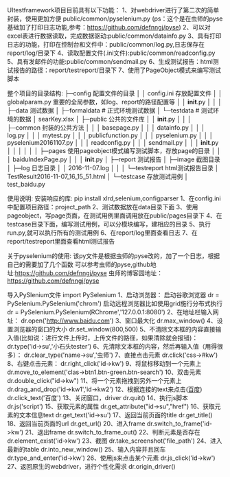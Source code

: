 UItestframework项目目前具有以下功能：
1、对webdriver进行了第二次的简单封装，使用更加方便 public/common/pyselenium.py
(ps：这个是在虫师的pyse基础加了打印日志功能,参考：https://github.com/defnngj/pyse)
2、可以对excel表进行数据读取，完成数据驱动:public/common/datainfo.py
3、具有打印日志的功能，打印在控制台和文件中：public/common/log.py,日志保存在report/log/目录下
4、读取配置文件(.ini文件):public/common/readconfig.py
5、具有发邮件的功能:public/common/sendmail.py
6、生成测试报告：html测试报告的路径：report/testreport/目录下
7、使用了PageObject模式来编写测试脚本

整个项目的目录结构:
├─config 配置文件的目录
│  │  config.ini   存放配置文件
│  │  globalparam.py  重要的全局参数，如log、report的路径配置等
│  │  __init__.py
│  │
│
├─data   测试数据
│  ├─formaldata # 正式环境测试数据
│  └─testdata  # 测试环境的数据
│          searKey.xlsx
│
├─public  公共的文件库
│  │  __init__.py
│  │
│  ├─common  封装的公共方法
│  │  │  basepage.py
│  │  │  datainfo.py
│  │  │  log.py
│  │  │  mytest.py
│  │  │  publicfunction.py
│  │  │  pyselenium.py
│  │  │  pyselenium20161107.py
│  │  │  readconfig.py
│  │  │  sendmail.py
│  │  │  __init__.py
│  │  │
│  │
│  ├─pages 使用pageobject模式编写测试脚本，存放page的目录
│  │  │  baiduIndexPage.py
│  │  │  __init__.py
│
├─report 测试报告
│  ├─image 截图目录
│  ├─log 日志目录
│  │      2016-11-07.log
│  │
│  └─testreport  html测试报告目录
│          TestResult2016-11-07_16_15_51.html
│
└─testcase 存放测试用例
    │  test_baidu.py

使用说明:
安装响应的库: pip install xlrd,selenium,configparser
1、在config.ini中配置项目路径：project_path
2、测试数据放在data目录下面
3、使用pageobject，写page页面，在测试用例里面调用放在public/pages目录下
4、在testcase目录下面，编写测试用例，可以分模块编写，建相应的目录
5、执行run.py,就可以执行所有的测试用例
6、在report/log里面查看日志
7、在report/testreport里面查看html测试报告

关于pyselenium的使用:
该py文件是根据虫师的pyse改的，加了一个日志，根据自己的需要加了几个函数
可以参考虫师的pyse,github地址:https://github.com/defnngj/pyse
虫师的博客园地址：https://github.com/defnngj/pyse

导入PySlenium文件
import PySelenium
1、启动浏览器：
启动谷歌浏览器
dr = PySelenium.PySelenium('chrom')
启动远程浏览器比如使用grid施行分布式执行
dr = PySelenium.PySelenium(RChrome','127.0.0.1:8080')
2、在地址栏输入网址：
dr.open('http://www.baidu.com')
3、窗口最大化
dr.max_window()
4、设置浏览器的窗口的大小
dr.set_window(800,500)
5、不清除文本框的内容直接输入值(比如说：进行文件上传时，上传文件的路径，如果清除就会报错)：
dr.type('id->su','小石头tester')
6、先清除文本框的内容，然后再输入值（用得很多）：
dr.clear_type('name->su','虫师')
7、直接点击元素
dr.click('css->#kw')
8、右键点击元素：
dr.right_click('id->kw')
9、将鼠标移动到一个元素上
dr.move_to_element('clas->btn1.btn-green.btn-search')
10、双击元素
dr.double_click("id->kw")
11、将一个元素拖拽到另外一个元素上
dr.drag_and_drop('id->kw1','id->kw2')
12、根据连接的text来点击(<a href="http://www.baidu.com">百度</a>)
dr.click_text('百度')
13、关闭窗口，driver
dr.quit()
14、执行js脚本
dr.js('script')
15、获取元素的属性
dr.get_attribute("id->su","href")
16、获取元素的文本信息text
dr.get_text('id->su')
17、返回当前页面的title
dr.get_title()
18、返回当前页面的url
dr.get_url()
20、进入frame
dr.switch_to_frame('id->kw')
21、退出frame
dr.switch_to_frame_out()
22、判断元素是否存在
dr.element_exist('id->kw')
23、截图
dr.take_screenshot('file_path')
24、进入最新的table
dr.into_new_window()
25、输入内容并且回车
dr.type_and_enter('id->kw')
26、使用js来点击某个元素
dr.js_click('id->kw')
27、返回原生的webdriver，进行个性化需求
dr.origin_driver()
